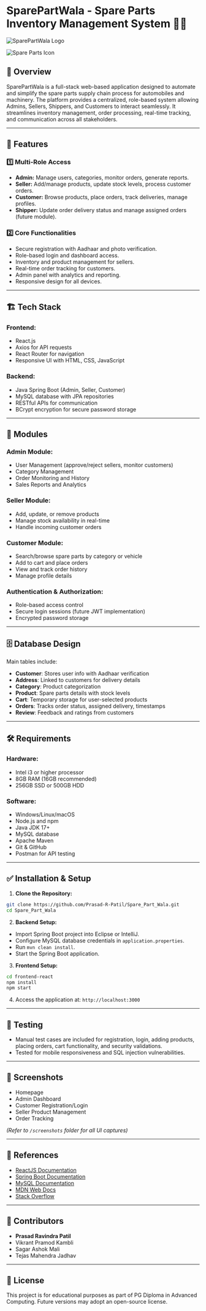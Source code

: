 # SparePartWala - Spare Parts Inventory Management System 🚗🔧

![SparePartWala Logo](https://img.icons8.com/external-flaticons-lineal-color-flat-icons/512/external-car-service-car-service-flaticons-lineal-color-flat-icons.png)

![Spare Parts Icon](https://img.icons8.com/external-flat-juicy-fish/512/external-engine-car-repair-flat-flat-juicy-fish.png)

## 📌 Overview

SparePartWala is a full-stack web-based application designed to automate and simplify the spare parts supply chain process for automobiles and machinery. The platform provides a centralized, role-based system allowing Admins, Sellers, Shippers, and Customers to interact seamlessly. It streamlines inventory management, order processing, real-time tracking, and communication across all stakeholders.

---

## 🚀 Features

### 1️⃣ **Multi-Role Access**

* **Admin:** Manage users, categories, monitor orders, generate reports.
* **Seller:** Add/manage products, update stock levels, process customer orders.
* **Customer:** Browse products, place orders, track deliveries, manage profiles.
* **Shipper:** Update order delivery status and manage assigned orders (future module).

### 2️⃣ **Core Functionalities**

* Secure registration with Aadhaar and photo verification.
* Role-based login and dashboard access.
* Inventory and product management for sellers.
* Real-time order tracking for customers.
* Admin panel with analytics and reporting.
* Responsive design for all devices.

---

## 🏗️ Tech Stack

### **Frontend:**

* React.js
* Axios for API requests
* React Router for navigation
* Responsive UI with HTML, CSS, JavaScript

### **Backend:**

* Java Spring Boot (Admin, Seller, Customer)
* MySQL database with JPA repositories
* RESTful APIs for communication
* BCrypt encryption for secure password storage

---

## 📂 Modules

### **Admin Module:**

* User Management (approve/reject sellers, monitor customers)
* Category Management
* Order Monitoring and History
* Sales Reports and Analytics

### **Seller Module:**

* Add, update, or remove products
* Manage stock availability in real-time
* Handle incoming customer orders

### **Customer Module:**

* Search/browse spare parts by category or vehicle
* Add to cart and place orders
* View and track order history
* Manage profile details

### **Authentication & Authorization:**

* Role-based access control
* Secure login sessions (future JWT implementation)
* Encrypted password storage

---

## 🗄️ Database Design

Main tables include:

* **Customer**: Stores user info with Aadhaar verification
* **Address**: Linked to customers for delivery details
* **Category**: Product categorization
* **Product**: Spare parts details with stock levels
* **Cart**: Temporary storage for user-selected products
* **Orders**: Tracks order status, assigned delivery, timestamps
* **Review**: Feedback and ratings from customers

---

## 🛠️ Requirements

### **Hardware:**

* Intel i3 or higher processor
* 8GB RAM (16GB recommended)
* 256GB SSD or 500GB HDD

### **Software:**

* Windows/Linux/macOS
* Node.js and npm
* Java JDK 17+
* MySQL database
* Apache Maven
* Git & GitHub
* Postman for API testing

---

## ✅ Installation & Setup

1. **Clone the Repository:**

```bash
git clone https://github.com/Prasad-R-Patil/Spare_Part_Wala.git
cd Spare_Part_Wala
```

2. **Backend Setup:**

* Import Spring Boot project into Eclipse or IntelliJ.
* Configure MySQL database credentials in `application.properties`.
* Run `mvn clean install`.
* Start the Spring Boot application.

3. **Frontend Setup:**

```bash
cd frontend-react
npm install
npm start
```

4. Access the application at: `http://localhost:3000`

---

## 🧪 Testing

* Manual test cases are included for registration, login, adding products, placing orders, cart functionality, and security validations.
* Tested for mobile responsiveness and SQL injection vulnerabilities.

---

## 📸 Screenshots

* Homepage
* Admin Dashboard
* Customer Registration/Login
* Seller Product Management
* Order Tracking

*(Refer to `/screenshots` folder for all UI captures)*

---

## 📜 References

* [ReactJS Documentation](https://reactjs.org)
* [Spring Boot Documentation](https://spring.io/projects/spring-boot)
* [MySQL Documentation](https://dev.mysql.com/doc/)
* [MDN Web Docs](https://developer.mozilla.org)
* [Stack Overflow](https://stackoverflow.com)

---

## 👥 Contributors

* **Prasad Ravindra Patil**
* Vikrant Pramod Kambli
* Sagar Ashok Mali
* Tejas Mahendra Jadhav

---

## 📄 License

This project is for educational purposes as part of PG Diploma in Advanced Computing. Future versions may adopt an open-source license.
